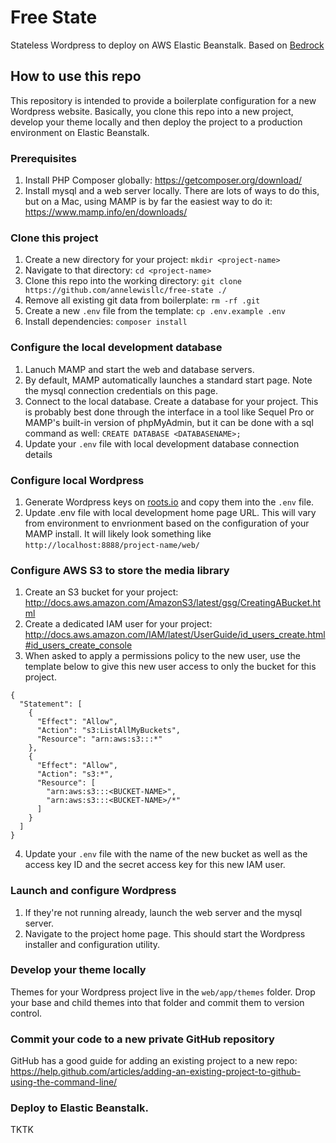 # Free State

Stateless Wordpress to deploy on AWS Elastic Beanstalk. Based on [Bedrock](https://roots.io/bedrock/)

## How to use this repo

This repository is intended to provide a boilerplate configuration for a new Wordpress website. Basically, you clone this repo into a new project, develop your theme locally and then deploy the project to a production environment on Elastic Beanstalk.

### Prerequisites

1. Install PHP Composer globally: https://getcomposer.org/download/
2. Install mysql and a web server locally. There are lots of ways to do this, but on a Mac, using MAMP is by far the easiest way to do it: https://www.mamp.info/en/downloads/

### Clone this project

1. Create a new directory for your project: `mkdir <project-name>`
2. Navigate to that directory: `cd <project-name>`
3. Clone this repo into the working directory: `git clone https://github.com/annelewisllc/free-state ./`
4. Remove all existing git data from boilerplate: `rm -rf .git`
5. Create a new `.env` file from the template: `cp .env.example .env`
6. Install dependencies: `composer install`

### Configure the local development database

1. Lanuch MAMP and start the web and database servers.
2. By default, MAMP automatically launches a standard start page. Note the mysql connection credentials on this page.
3. Connect to the local database. Create a database for your project. This is probably best done through the interface in a tool like Sequel Pro or MAMP's built-in version of phpMyAdmin, but it can be done with a sql command as well: `CREATE DATABASE <DATABASENAME>;`
4. Update your `.env` file with local development database connection details

### Configure local Wordpress

1. Generate Wordpress keys on [roots.io](https://roots.io/salts.html) and copy them into the `.env` file.
2. Update .env file with local development home page URL. This will vary from environment to envrionment based on the configuration of your MAMP install. It will likely look something like `http://localhost:8888/project-name/web/`

### Configure AWS S3 to store the media library

1. Create an S3 bucket for your project: http://docs.aws.amazon.com/AmazonS3/latest/gsg/CreatingABucket.html
2. Create a dedicated IAM user for your project: http://docs.aws.amazon.com/IAM/latest/UserGuide/id_users_create.html#id_users_create_console
3. When asked to apply a permissions policy to the new user, use the template below to give this new user access to only the bucket for this project.

```
{
  "Statement": [
    {
      "Effect": "Allow",
      "Action": "s3:ListAllMyBuckets",
      "Resource": "arn:aws:s3:::*"
    },
    {
      "Effect": "Allow",
      "Action": "s3:*",
      "Resource": [
        "arn:aws:s3:::<BUCKET-NAME>",
        "arn:aws:s3:::<BUCKET-NAME>/*"
      ]
    }
  ]
}
```

4. Update your `.env` file with the name of the new bucket as well as the access key ID and the secret access key for this new IAM user.

### Launch and configure Wordpress

1. If they're not running already, launch the web server and the mysql server.
2. Navigate to the project home page. This should start the Wordpress installer and configuration utility.

### Develop your theme locally

Themes for your Wordpress project live in the `web/app/themes` folder. Drop your base and child themes into that folder and commit them to version control.

### Commit your code to a new private GitHub repository

GitHub has a good guide for adding an existing project to a new repo: https://help.github.com/articles/adding-an-existing-project-to-github-using-the-command-line/

### Deploy to Elastic Beanstalk.

TKTK

